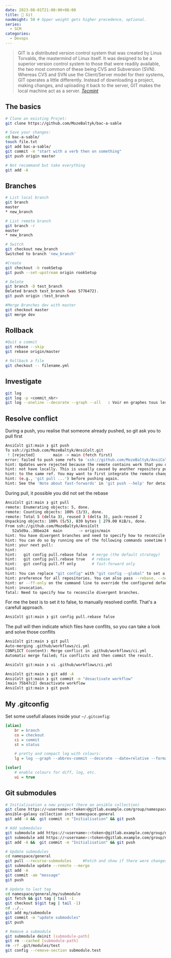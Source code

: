 ```yaml
---
date: 2023-08-01T21:00:00+08:00
title: 🚦 Git
navWeight: 50 # Upper weight gets higher precedence, optional.
series:
  - SCM
categories:
  - Devops
---
```



> GIT is a distributed version control system that was created by Linus Torvalds, the mastermind of Linux itself. It was designed to be a superior version control system to those that were readily available, the two most common of these being CVS and Subversion (SVN).
> Whereas CVS and SVN use the Client/Server model for their systems, GIT operates a little differently. Instead of downloading a project, making changes, and uploading it back to the server, GIT makes the local machine act as a server.
> <cite>[Tecmint](https://www.tecmint.com/install-git-to-create-and-share-your-own-projects-on-github-repository/)</cite>


## The basics

```bash
# Clone an existing Projet: 
git clone https://github.com/MozeBaltyk/bac-a-sable

# Save your changes:
cd bac-a-sable/
touch file.txt
git add bac-a-sable/
git commit -m "start with a verb then on something"
git push origin master

# Not recommand but take everything
git add -A
```

## Branches

```bash
# List local branch
git branch
master
* new_branch

# List remote branch
git branch -r
master
* new_branch

# Switch
git checkout new_branch
Switched to branch 'new_branch'

#Create 
git checkout -b rookSetup
git push --set-upstream origin rookSetup

# Delete 
git branch -D test_branch
Deleted branch test_branch (was 5776472).
git push origin :test_branch

#Merge Branches dev with master
git checkout master 
git merge dev 
```

## Rollback

```bash
#Quit a commit
git rebase --skip
git rebase origin/master

# Rollback a file
git checkout -- filename.yml
```

## Investigate

```bash
git log
git log -p <commit_nbr>
git log --oneline --decorate --graph --all   : Voir en graphes tous les commits 
```

## Resolve conflict

During a push, you realise that someone already pushed, so git ask you to pull first
```bash
AnsiColt git:main ❯ git push
To ssh://github.com/MozeBaltyk/AnsiColt.git
 ! [rejected]        main -> main (fetch first)
error: failed to push some refs to 'ssh://github.com/MozeBaltyk/AnsiColt.git'
hint: Updates were rejected because the remote contains work that you do
hint: not have locally. This is usually caused by another repository pushing
hint: to the same ref. You may want to first integrate the remote changes
hint: (e.g., 'git pull ...') before pushing again.
hint: See the 'Note about fast-forwards' in 'git push --help' for details.
```

During pull, it possible you did not set the rebase
```bash
AnsiColt git:main ❯ git pull 
remote: Enumerating objects: 5, done.
remote: Counting objects: 100% (3/3), done.
remote: Total 5 (delta 3), reused 3 (delta 3), pack-reused 2
Unpacking objects: 100% (5/5), 839 bytes | 279.00 KiB/s, done.
From ssh://github.com/MozeBaltyk/AnsiColt
   52a5d9a..38bea24  main       -> origin/main
hint: You have divergent branches and need to specify how to reconcile them.
hint: You can do so by running one of the following commands sometime before
hint: your next pull:
hint:
hint:   git config pull.rebase false  # merge (the default strategy)
hint:   git config pull.rebase true   # rebase
hint:   git config pull.ff only       # fast-forward only
hint:
hint: You can replace "git config" with "git config --global" to set a default
hint: preference for all repositories. You can also pass --rebase, --no-rebase,
hint: or --ff-only on the command line to override the configured default per
hint: invocation.
fatal: Need to specify how to reconcile divergent branches.
```

For me the best is to set it to false, to manually resolved conflit. That's a carefull approach. 
```bash
AnsiColt git:main ❯ git config pull.rebase false
```

The pull will then indicate which files have conflits, so you can take a look and solve those conflits
```bash
AnsiColt git:main ❯ git pull
Auto-merging .github/workflows/ci.yml
CONFLICT (content): Merge conflict in .github/workflows/ci.yml
Automatic merge failed; fix conflicts and then commit the result.

AnsiColt git:main ❯ vi .github/workflows/ci.yml 

AnsiColt git:main ❯ git add -A
AnsiColt git:main ❯ git commit -m "desactivate workflow"
[main 75b47c2] desactivate workflow
AnsiColt git:main ❯ git push
```

## My .gitconfig

Set some usefull aliases inside your `~/.gitconfig`:

```ini
[alias]
    br = branch
    co = checkout
    ci = commit
    st = status

    # pretty and compact log with colours:
    lg = log --graph --abbrev-commit --decorate --date=relative --format=format:'%C(bold blue)%h%C(reset) - %C(bold green)(%ar)%C(reset) %C(white)%s%C(reset) %C(dim white)- %an%C(reset)%C(bold yellow)%d%C(reset)'

[color]
    # enable colours for diff, log, etc.
    ui = true
```

## Git submodules

```bash
# Initialisation a new project (here an ansible collection)
git clone https://<username>:<token>@gitlab.example.com/group/namespace.general.git
ansible-galaxy collection init namespace.general
git add -A &&  git commit -m "Initialisation" && git push 

# Add submodules 
git submodule add https://<username>:<token>@gitlab.example.com/group/namespace.another.git
git submodule add https://<username>:<token>@gitlab.example.com/group/namespace.second.git
git add -A &&  git commit -m "Initialisation" && git push 

# Update submodules
cd namespace/general
git pull --recurse-submodules     #Fetch and show if there were changes from submodule
git submodule update --remote --merge
git add -A
git commit -am "message"
git push

# Update to last tag
cd namespace/general/my/submodule
git fetch && git tag | tail -1
git checkout $(git tag | tail -1) 
cd ../..
git add my/submodule
git commit -m "update submodules"
git push

# Remove a submodule
git submodule deinit [submodule-path]
git rm --cached [submodule-path]
rm -rf .git/modules/test
git config --remove-section submodule.test
```
